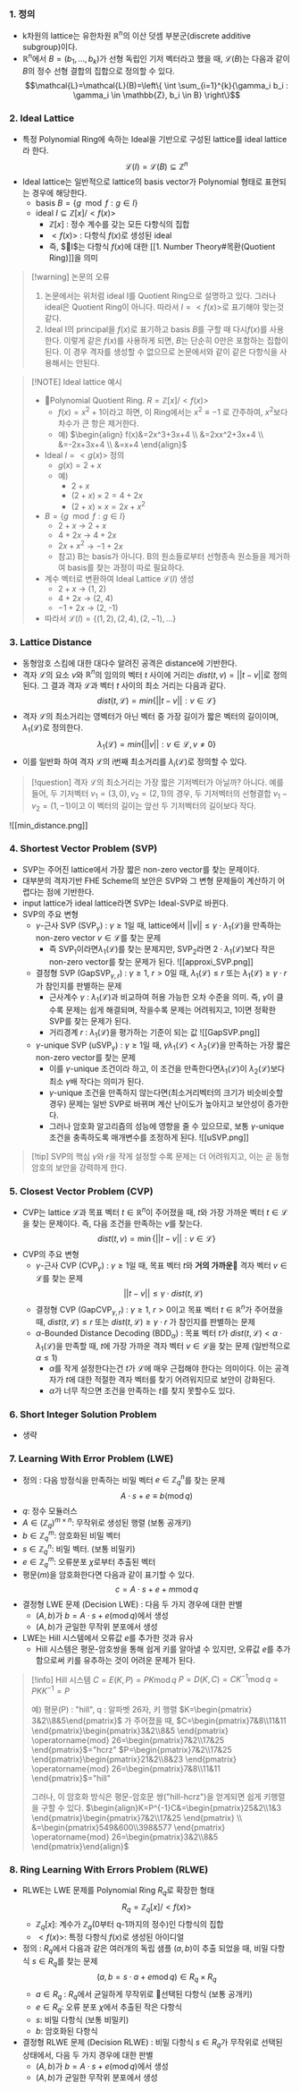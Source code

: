 ### 1. 정의

- k차원의 lattice는 유한차원 $\mathbb{R}$<sup>n</sup>의 이산 덧셈 부분군(discrete additive subgroup)이다.
- $\mathbb{R}$<sup>n</sup>에서 $B=(b_1, ..., b_k)$가 선형 독립인 기저 벡터라고 했을 때, $\mathcal{L}(B)$는 다음과 같이 $B$의 정수 선형 결합의 집합으로 정의할 수 있다.
$$\mathcal{L}=\mathcal{L}(B)=\left\{ \int \sum_{i=1}^{k}{\gamma_i b_i : \gamma_i \in \mathbb{Z}, b_i \in B} \right\}$$
### 2. Ideal Lattice

- 특정 Polynomial Ring에 속하는 Ideal을 기반으로 구성된 lattice를 ideal lattice라 한다.
$$\mathcal{L}(I)=\mathcal{L}(B)\subseteq\mathbb{Z}^n$$
- Ideal lattice는 일반적으로 lattice의 basis vector가 Polynomial 형태로 표현되는 경우에 해당한다.
	- basis $B=\left \{g\mod f : g \in I\right \}$
	- ideal $I \subseteq\mathbb{Z}[x]/<f(x)>$
		- $\mathbb{Z}[x]$ : 정수 계수를 갖는 모든 다항식의 집합
		- $<f(x)>$ : 다항식 $f(x)$로 생성된 ideal
		- 즉, $I$는 다항식 $f(x)$에 대한 [[1. Number Theory#목환(Quotient Ring)]]을 의미
>[!warning] 논문의 오류
>1. 논문에서는 위처럼 ideal I를 Quotient Ring으로 설명하고 있다. 그러나 ideal은 Quotient Ring이 아니다. 따라서 $I=<f(x)>$로 표기해야 맞는것 같다.
>2. Ideal I의 principal을 $f(x)$로 표기하고 basis $B$를 구할 때 다시$f(x)$를 사용한다. 이렇게 같은 $f(x)$를 사용하게 되면, $B$는 단순히 0만은 포함하는 집합이 된다. 이 경우 격자를 생성할 수 없으므로 논문에서와 같이 같은 다항식을 사용해서는 안된다.

> [!NOTE] Ideal lattice 예시
> - Polynomial Quotient Ring. $R=\mathbb{Z}[x]/<f(x)>$
> 	- $f(x)=x^2+1$이라고 하면, 이 Ring에서는 $x^2 \equiv-1$ 로 간주하여, $x^2$보다 차수가 큰 항은 제거한다.
> 	- 예)
> 	 $\begin{align} f(x)&=2x^3+3x+4 \\
> 	 &=2xx^2+3x+4 \\ 
> 	 &=-2x+3x+4 \\
> 	 &=x+4 \end{align}$
> - Ideal $I=<g(x)>$ 정의
> 	- $g(x)=2+x$
> 	- 예)
> 		- $2+x$
> 		- $(2+x)×2=4+2x$
> 		- $(2+x)×x=2x+x^2$
> - $B=\left \{g \mod f : g \in I \right \}$
> 	- $2+x$ → $2+x$
> 	- $4+2x$ → $4+2x$
> 	- $2x+x^2$ → $-1+2x$
> 	- 참고) B는 basis가 아니다. B의 원소들로부터 선형종속 원소들을 제거하여 basis를 찾는 과정이 따로 필요하다.
> - 계수 벡터로 변환하여 Ideal Lattice $\mathcal{L}(I)$ 생성
> 	- $2+x$ → (1, 2)
> 	- $4+2x$ → (2, 4)
> 	- $-1+2x$ → (2, -1)
> - 따라서 $\mathcal{L}(I)=\left \{ (1, 2), (2, 4), (2, -1), ...\right \}$

### 3. Lattice Distance

- 동형암호 스킴에 대한 대다수 알려진 공격은 distance에 기반한다.
- 격자 $\mathcal{L}$의 요소 $v$와 $\mathbb{R}^n$의 임의의 벡터 $t$ 사이에 거리는 $dist(t, v)=||t-v||$로 정의된다. 그 결과 격자 $\mathcal{L}$과 벡터 $t$ 사이의 최소 거리는 다음과 같다.
$$dist(t, \mathcal{L})=min \left\{ ||t-v|| : v \in \mathcal{L} \right \}$$
- 격자 $\mathcal{L}$의 최소거리는 영벡터가 아닌 벡터 중 가장 길이가 짧은 벡터의 길이이며, $\lambda_1(\mathcal{L})$로 정의한다.
$$\lambda_1(\mathcal{L})=min \left \{ ||v||: v \in \mathcal{L}, v \ne 0\right \}$$
- 이를 일반화 하여 격자 $\mathcal{L}$의 i번째 최소거리를 $\lambda_i(\mathcal{L})$로 정의할 수 있다.
>[!question] 격자 $\mathcal{L}$의 최소거리는 가장 짧은 기저벡터가 아닐까?
>아니다. 예를들어, 두 기저벡터 $v_1=(3, 0), v_2=(2, 1)$의 경우, 두 기저벡터의 선형결합 $v_1 - v_2=(1, -1)$이고 이 벡터의 길이는 앞선 두 기저벡터의 길이보다 작다.
>
![[min_distance.png]]
### 4. Shortest Vector Problem (SVP)

- SVP는 주어진 lattice에서 가장 짧은 non-zero vector를 찾는 문제이다. 
- 대부분의 격자기반 FHE Scheme의 보안은 SVP와 그 변형 문제들이 계산하기 어렵다는 점에 기반한다.
- input lattice가 ideal lattice라면 SVP는 Ideal-SVP로 바뀐다.
- SVP의 주요 변형
	- $\gamma$-근사 SVP (SVP$_\gamma$) : $\gamma \ge 1$일 때, lattice에서 $||v|| \le \gamma \cdot \lambda_1(\mathcal{L})$을 만족하는 non-zero vector $v \in \mathcal{L}$를 찾는 문제
		- 즉 SVP$_1$이라면$\lambda_1(\mathcal{L})$를 찾는 문제지만, SVP$_2$라면 $2\cdot\lambda_1(\mathcal{L})$보다 작은 non-zero vector를 찾는 문제가 된다.
		![[approxi_SVP.png]]
	- 결정형 SVP (GapSVP$_{\gamma, r}$) :  $\gamma \ge 1$, $r>0$일 때, $\lambda_1(\mathcal{L}) \le r$ 또는 $\lambda_1(\mathcal{L}) \ge \gamma \cdot r$ 가 참인지를 판별하는 문제
		- 근사계수 $\gamma$ : $\lambda_1(\mathcal{L})$과 비교하여 허용 가능한 오차 수준을 의미. 즉, $\gamma$이 클수록 문제는 쉽게 해결되며, 작을수록 문제는 어려워지고, 1이면 정확한 SVP를 찾는 문제가 된다. 
		- 거리경계 $r$ : $\lambda_1(\mathcal{L})$을 평가하는 기준이 되는 값
		![[GapSVP.png]]
	- $\gamma$-unique SVP (uSVP$_\gamma$) :  $\gamma \ge 1$일 때, $\gamma \lambda_1(\mathcal{L}) < \lambda_2(\mathcal{L})$을 만족하는 가장 짧은 non-zero vector를 찾는 문제 
		- 이를 $\gamma$-unique 조건이라 하고, 이 조건을 만족한다면$\lambda_1(\mathcal{L})$이 $\lambda_2(\mathcal{L})$보다 최소 $\gamma$배 작다는 의미가 된다.
		- $\gamma$-unique 조건을 만족하지 않는다면(최소거리벡터의 크기가 비슷비슷할 경우) 문제는 일반 SVP로 바뀌며 계산 난이도가 높아지고 보안성이 증가한다.
		- 그러나 암호화 알고리즘의 성능에 영향을 줄 수 있으므로, 보통 $\gamma$-unique 조건을 충족하도록 매개변수를 조정하게 된다.
		![[uSVP.png]]
>[!tip] SVP의 핵심 
>$\gamma$와 $r$을 작게 설정할 수록 문제는 더 어려워지고, 이는 곧 동형암호의 보안을 강력하게 한다.

### 5. Closest Vector Problem (CVP)

- CVP는 lattice $\mathcal{L}$과 목표 벡터 $t \in \mathbb{R}^n$이 주어졌을 때, $t$와 가장 가까운 벡터 $t \in \mathcal{L}$을 찾는 문제이다. 즉, 다음 조건을 만족하는 $v$를 찾는다.
$$dist(t, v)= \min \left \{||t-v|| : v \in \mathcal{L} \right \}$$
- CVP의 주요 변형
	- $\gamma$-근사 CVP (CVP$_\gamma$) : $\gamma \ge 1$일 때, 목표 벡터 $t$와 **거의 가까운** 격자 벡터 $v \in \mathcal{L}$를 찾는 문제
$$||t-v|| \le \gamma \cdot dist(t, \mathcal{L})$$
	- 결정형 CVP (GapCVP$_{\gamma, r}$) :  $\gamma \ge 1$, $r>0$이고 목표 벡터 $t \in \mathbb{R}^n$가 주어졌을 때, $dist(t, \mathcal{L}) \le r$ 또는 $dist(t, \mathcal{L}) \ge \gamma \cdot r$ 가 참인지를 판별하는 문제
	- $\alpha$-Bounded Distance Decoding (BDD$_\alpha$) : 목표 벡터 $t$가 $dist(t, \mathcal{L}) < \alpha \cdot \lambda_1(\mathcal{L})$을 만족할 때, $t$에 가장 가까운 격자 벡터 $v \in \mathcal{L}$을 찾는 문제 (일반적으로 $\alpha \le 1$)
		- $\alpha$를 작게 설정한다는건 $t$가 $\mathcal{L}$에 매우 근접해야 한다는 의미이다. 이는 공격자가 $t$에 대한 적절한 격자 벡터를 찾기 어려워지므로 보안이 강화된다.
		- $\alpha$가 너무 작으면 조건을 만족하는 $t$를 찾지 못할수도 있다. 

### 6. Short Integer Solution Problem

- 생략

### 7. Learning With Error Problem (LWE)

- 정의 : 다음 방정식을 만족하는 비밀 벡터 $e \in \mathbb{Z}^n_q$를 찾는 문제
$$A \cdot s + e \equiv b(\operatorname{mod} q)$$
- $q$: 정수 모듈러스
- $A \in (\mathbb{Z}_q)^{m×n}$: 무작위로 생성된 행렬 (보통 공개키)
- $b \in \mathbb{Z}^m_q$: 암호화된 비밀 벡터 
- $s \in \mathbb{Z}^n_q$: 비밀 벡터. (보통 비밀키)
- $e \in \mathbb{Z}^m_q$: 오류분포 $\chi$로부터 추출된 벡터
- 평문($m$)을 암호화한다면 다음과 같이 표기할 수 있다. 
$$c=A \cdot s + e + m \operatorname{mod} q$$
- 결정형 LWE 문제 (Decision LWE) : 다음 두 가지 경우에 대한 판별
	- $(A, b)$가 $b=A \cdot s + e (\operatorname{mod} q)$에서 생성
	- $(A, b)$가 균일한 무작위 분포에서 생성
- LWE는 Hill 시스템에서 오류값 $e$를 추가한 것과 유사
	- Hill 시스템은 평문-암호쌍을 통해 쉽게 키를 알아낼 수 있지만, 오류값 $e$를 추가함으로써 키를 유추하는 것이 어려운 문제가 된다.
	
>[!info] Hill 시스템
>$C=E(K, P)=PK \operatorname{mod} q$
>$P=D(K, C)=CK^{-1} \operatorname{mod} q = PKK^{-1} =P$
>
>예) 평문(P) : "hill", q : 알파벳 26자, 키 행렬 $K=\begin{pmatrix} 3&2\\8&5\end{pmatrix}$ 가 주어졌을 때,
>$C=\begin{pmatrix}7&8\\11&11 \end{pmatrix}\begin{pmatrix}3&2\\8&5 \end{pmatrix} \operatorname{mod} 26=\begin{pmatrix}7&2\\17&25 \end{pmatrix}$="hcrz"
>$P=\begin{pmatrix}7&2\\17&25 \end{pmatrix}\begin{pmatrix}21&2\\8&23 \end{pmatrix} \operatorname{mod} 26=\begin{pmatrix}7&8\\11&11 \end{pmatrix}$="hill"
>
>그러나, 이 암호화 방식은 평문-암호문 쌍("hill-hcrz")을 얻게되면 쉽게 키행렬을 구할 수 있다. 
>$\begin{align}K=P^{-1}C&=\begin{pmatrix}25&2\\1&3 \end{pmatrix}\begin{pmatrix}7&2\\17&25 \end{pmatrix} \\
>&=\begin{pmatrix}549&600\\398&577 \end{pmatrix} \operatorname{mod} 26=\begin{pmatrix}3&2\\8&5 \end{pmatrix}\end{align}$

### 8. Ring Learning With Errors Problem (RLWE)

- RLWE는 LWE 문제를 Polynomial Ring $R_q$로 확장한 형태
$$R_q=\mathbb{Z}_q[x]/<f(x)>$$
	- $\mathbb{Z}_q[x]$: 계수가 $\mathbb{Z}_q$(0부터 q-1까지의 정수)인 다항식의 집합
	- $<f(x)>$: 특정 다항식 $f(x)$로 생성된 아이디얼
- 정의 : $R_q$에서 다음과 같은 여러개의 독립 샘플 $(a, b)$이 추출 되었을 때, 비밀 다항식 $s \in R_q$를 찾는 문제
$$(a, b=s \cdot a + e \operatorname{mod} q) \in R_q×R_q$$
	- $a \in R_q$ : $R_q$에서 균일하게 무작위로 선택된 다항식 (보통 공개키)
	- $e \in R_q$: 오류 분포 $\chi$에서 추출된 작은 다항식
	- $s$: 비밀 다항식 (보통 비밀키)
	- $b$: 암호화된 다항식
- 결정형 RLWE 문제 (Decision RLWE) : 비밀 다항식 $s \in R_q$가 무작위로 선택된 상태에서, 다음 두 가지 경우에 대한 판별
	- $(A, b)$가 $b=A \cdot s + e (\operatorname{mod} q)$에서 생성
	- $(A, b)$가 균일한 무작위 분포에서 생성